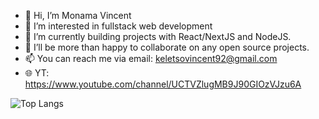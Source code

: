 - 👋 Hi, I’m Monama Vincent
- 👀 I’m interested in fullstack web development 
- 🌱 I’m currently building projects with React/NextJS and NodeJS.
- 💞️ I’ll be more than happy to collaborate on any open source projects.
- 📫 You can reach me via email: keletsovincent92@gmail.com
- 🌐 YT: https://www.youtube.com/channel/UCTVZlugMB9J90GIOzVJzu6A
<!---
MonamaTV/MonamaTV is a ✨ special ✨ repository because its `README.md` (this file) appears on your GitHub profile.
You can click the Preview link to take a look at your changes.
--->


![Top Langs](https://github-readme-stats.vercel.app/api/top-langs/?username=MonamaTV&layout=compact&theme=radical)
